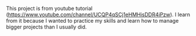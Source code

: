 This project is from youtube tutorial (https://www.youtube.com/channel/UCQP4qSCj1eHMHisDDR4iPzw).
I learn from it because I wanted to practice my skills and learn how to manage bigger projects than I usually did.

